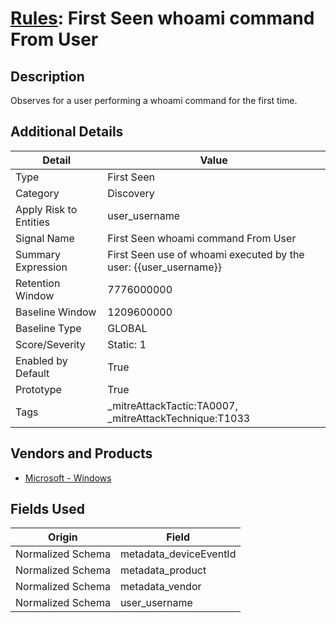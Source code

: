 # [Rules](README.md): First Seen whoami command From User

## Description
Observes for a user performing a whoami command for the first time.

## Additional Details
|Detail|Value|
|----|----|
|Type|First Seen|
|Category|Discovery|
|Apply Risk to Entities|user_username|
|Signal Name|First Seen whoami command From User|
|Summary Expression|First Seen use of whoami executed by the user: {{user_username}}|
|Retention Window|7776000000|
|Baseline Window|1209600000|
|Baseline Type|GLOBAL|
|Score/Severity|Static: 1|
|Enabled by Default|True|
|Prototype|True|
|Tags|_mitreAttackTactic:TA0007, _mitreAttackTechnique:T1033|
## Vendors and Products
- [Microsoft - Windows](../products/1ff7546c-cb36-4a24-87f7-89d2cecc5761.md)


## Fields Used

|Origin|Field|
|----|----|
|Normalized Schema|metadata_deviceEventId|
|Normalized Schema|metadata_product|
|Normalized Schema|metadata_vendor|
|Normalized Schema|user_username|


